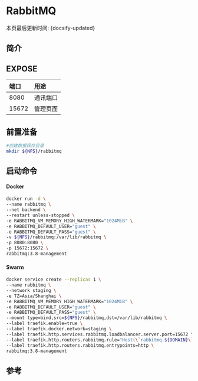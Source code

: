 
# RabbitMQ

本页最后更新时间: {docsify-updated}

## 简介



## EXPOSE

| 端口 | 用途 |
| :--- | :--- |
| 8080 | 通讯端口 |
| 15672 | 管理页面 |



## 前置准备

```bash
#创建数据保存目录
mkdir ${NFS}/rabbitmq
```

## 启动命令

<!-- tabs:start -->
#### **Docker**
```bash
docker run -d \
--name rabbitmq \
--net backend \
--restart unless-stopped \
-e RABBITMQ_VM_MEMORY_HIGH_WATERMARK="1024MiB" \
-e RABBITMQ_DEFAULT_USER="guest" \
-e RABBITMQ_DEFAULT_PASS="guest" \
-v ${NFS}/rabbitmq:/var/lib/rabbitmq \
-p 8080:8080 \
-p 15672:15672 \
rabbitmq:3.8-management
```


#### **Swarm**
```bash
docker service create --replicas 1 \
--name rabbitmq \
--network staging \
-e TZ=Asia/Shanghai \
-e RABBITMQ_VM_MEMORY_HIGH_WATERMARK="1024MiB" \
-e RABBITMQ_DEFAULT_USER="guest" \
-e RABBITMQ_DEFAULT_PASS="guest" \
--mount type=bind,src=${NFS}/rabbitmq,dst=/var/lib/rabbitmq \
--label traefik.enable=true \
--label traefik.docker.network=staging \
--label traefik.http.services.rabbitmq.loadbalancer.server.port=15672 \
--label traefik.http.routers.rabbitmq.rule="Host(\`rabbitmq.${DOMAIN}\`)" \
--label traefik.http.routers.rabbitmq.entrypoints=http \
rabbitmq:3.8-management
```

<!-- tabs:end -->



## 参考

